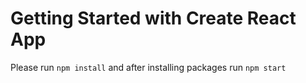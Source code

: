 # Getting Started with Create React App

Please run `npm install` and after installing packages run `npm start`
